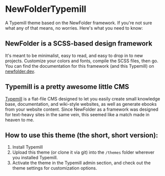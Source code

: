 # NewFolderTypemill
A Typemill theme based on the NewFolder framework. If you're not sure what any of that means, no worries. Here's what you need to know:

## NewFolder is a SCSS-based design framework

It's meant to be minimalist, easy to read, and easy to drop in to new projects. Customize your colors and fonts, compile the SCSS files, then go. You can find the documentation for this framework (and this Typemill) on [newfolder.dev](https://newfolder.dev).

## Typemill is a pretty awesome little CMS

[Typemill](https://typemill.net) is a flat-file CMS designed to let you easily create small knowledge base, documentation, and wiki-style websites, as well as generate ebooks from your website content. Since NewFolder as a framework was designed for text-heavy sites in the same vein, this seemed like a match made in heaven to me.

## How to use this theme (the short, short version):

1. Install Typemill
2. Upload this theme (or clone it via git) into the `/themes` folder wherever you installed Typemill.
3. Activate the theme in the Typemill admin section, and check out the theme settings for customization options.
